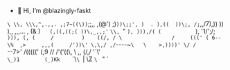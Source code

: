 - 👋 Hi, I’m @blazingly-faskt

`\
  \\,
   \\\,^,.,,.
   ,;7~((\))`;;,,
   ,(@') ;)`))\;;',
    )  . ),((  ))\;,
   /;`,,/7),)) )) )\,,      ,,,... ,
  (& )`   (,((,((;( ))\,_,,;'`    `\\,
   `"    ` ), ))),/( (            `)\,
          '1/';/;  `               ))),
           (, (     /         )    ((/,
          / \                /     ((('
         ( 6--\%  ,>     ,,,(     /'))\'
          \,\,/ ,/`----~`\   \    >,))))'
            \/ /          `--7>' /((((('
            (,9             // /'('((\\\,
             \ \,,         (/,/   '\`\\'\
              `\_)1        (_)Kk    `\`\\`\
                `\|         \Z          `\
                  `          "            `

<!---
blazingly-fast/blazingly-fast is a ✨ special ✨ repository because its `README.md` (this file) appears on your GitHub profile.
You can click the Preview link to take a look at your changes.
--->

